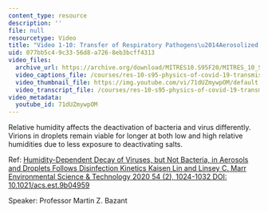 ```yaml
---
content_type: resource
description: ''
file: null
resourcetype: Video
title: "Video 1-10: Transfer of Respiratory Pathogens\u2014Aerosolized Pathogen Deactivation"
uid: 077bb5c4-9c33-56d8-a726-8eb3bcff4313
video_files:
  archive_url: https://archive.org/download/MITRES10.S95F20/MITRES_10_S95F20_0110_300k.mp4
  video_captions_file: /courses/res-10-s95-physics-of-covid-19-transmission-fall-2020/9cd1bd59d8035adbb87ebfeca8565a1d_71dUZmywpOM.vtt
  video_thumbnail_file: https://img.youtube.com/vi/71dUZmywpOM/default.jpg
  video_transcript_file: /courses/res-10-s95-physics-of-covid-19-transmission-fall-2020/6c965451af2b51cab0fcfc038e053502_71dUZmywpOM.pdf
video_metadata:
  youtube_id: 71dUZmywpOM
---
```


Relative humidity affects the deactivation of bacteria and virus differently. Virions in droplets remain viable for longer at both low and high relative humidities due to less exposure to deactivating salts.

Ref: [Humidity-Dependent Decay of Viruses, but Not Bacteria, in Aerosols and Droplets Follows Disinfection Kinetics Kaisen Lin and Linsey C. Marr Environmental Science & Technology 2020 54 (2), 1024-1032 DOI: 10.1021/acs.est.9b04959](https://pubs.acs.org/doi/10.1021/acs.est.9b04959)

Speaker: Professor Martin Z. Bazant